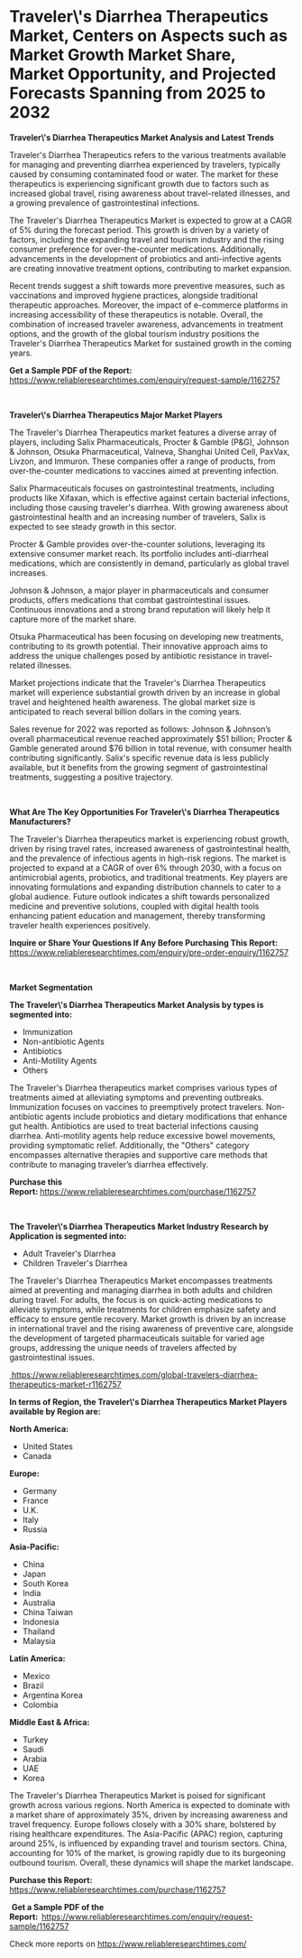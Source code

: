 <p><h1>Traveler\'s Diarrhea Therapeutics Market, Centers on Aspects such as Market Growth Market Share, Market Opportunity, and Projected Forecasts Spanning from 2025 to 2032</h1></p><p><strong>Traveler\'s Diarrhea Therapeutics Market Analysis and Latest Trends</strong></p>
<p><p>Traveler's Diarrhea Therapeutics refers to the various treatments available for managing and preventing diarrhea experienced by travelers, typically caused by consuming contaminated food or water. The market for these therapeutics is experiencing significant growth due to factors such as increased global travel, rising awareness about travel-related illnesses, and a growing prevalence of gastrointestinal infections.</p><p>The Traveler's Diarrhea Therapeutics Market is expected to grow at a CAGR of 5% during the forecast period. This growth is driven by a variety of factors, including the expanding travel and tourism industry and the rising consumer preference for over-the-counter medications. Additionally, advancements in the development of probiotics and anti-infective agents are creating innovative treatment options, contributing to market expansion.</p><p>Recent trends suggest a shift towards more preventive measures, such as vaccinations and improved hygiene practices, alongside traditional therapeutic approaches. Moreover, the impact of e-commerce platforms in increasing accessibility of these therapeutics is notable. Overall, the combination of increased traveler awareness, advancements in treatment options, and the growth of the global tourism industry positions the Traveler's Diarrhea Therapeutics Market for sustained growth in the coming years.</p></p>
<p><strong>Get a Sample PDF of the Report:&nbsp;</strong> <a href="https://www.reliableresearchtimes.com/enquiry/request-sample/1162757?utm_campaign=3584&utm_medium=2&utm_source=Github&utm_content=ia&utm_term=24032025&utm_id=travelers-diarrhea-therapeutics">https://www.reliableresearchtimes.com/enquiry/request-sample/1162757</a></p>
<p>&nbsp;</p>
<p><strong>Traveler\'s Diarrhea Therapeutics Major Market Players</strong></p>
<p><p>The Traveler's Diarrhea Therapeutics market features a diverse array of players, including Salix Pharmaceuticals, Procter & Gamble (P&G), Johnson & Johnson, Otsuka Pharmaceutical, Valneva, Shanghai United Cell, PaxVax, Livzon, and Immuron. These companies offer a range of products, from over-the-counter medications to vaccines aimed at preventing infection.</p><p>Salix Pharmaceuticals focuses on gastrointestinal treatments, including products like Xifaxan, which is effective against certain bacterial infections, including those causing traveler's diarrhea. With growing awareness about gastrointestinal health and an increasing number of travelers, Salix is expected to see steady growth in this sector.</p><p>Procter & Gamble provides over-the-counter solutions, leveraging its extensive consumer market reach. Its portfolio includes anti-diarrheal medications, which are consistently in demand, particularly as global travel increases.</p><p>Johnson & Johnson, a major player in pharmaceuticals and consumer products, offers medications that combat gastrointestinal issues. Continuous innovations and a strong brand reputation will likely help it capture more of the market share.</p><p>Otsuka Pharmaceutical has been focusing on developing new treatments, contributing to its growth potential. Their innovative approach aims to address the unique challenges posed by antibiotic resistance in travel-related illnesses.</p><p>Market projections indicate that the Traveler's Diarrhea Therapeutics market will experience substantial growth driven by an increase in global travel and heightened health awareness. The global market size is anticipated to reach several billion dollars in the coming years.</p><p>Sales revenue for 2022 was reported as follows: Johnson & Johnson’s overall pharmaceutical revenue reached approximately $51 billion; Procter & Gamble generated around $76 billion in total revenue, with consumer health contributing significantly. Salix's specific revenue data is less publicly available, but it benefits from the growing segment of gastrointestinal treatments, suggesting a positive trajectory.</p></p>
<p>&nbsp;</p>
<p><strong>What Are The Key Opportunities For Traveler\'s Diarrhea Therapeutics Manufacturers?</strong></p>
<p><p>The Traveler's Diarrhea therapeutics market is experiencing robust growth, driven by rising travel rates, increased awareness of gastrointestinal health, and the prevalence of infectious agents in high-risk regions. The market is projected to expand at a CAGR of over 6% through 2030, with a focus on antimicrobial agents, probiotics, and traditional treatments. Key players are innovating formulations and expanding distribution channels to cater to a global audience. Future outlook indicates a shift towards personalized medicine and preventive solutions, coupled with digital health tools enhancing patient education and management, thereby transforming traveler health experiences positively.</p></p>
<p><strong>Inquire or Share Your Questions If Any Before Purchasing This Report:</strong> <a href="https://www.reliableresearchtimes.com/enquiry/pre-order-enquiry/1162757?utm_campaign=3584&utm_medium=2&utm_source=Github&utm_content=ia&utm_term=24032025&utm_id=travelers-diarrhea-therapeutics">https://www.reliableresearchtimes.com/enquiry/pre-order-enquiry/1162757</a></p>
<p>&nbsp;</p>
<p><strong>Market Segmentation</strong></p>
<p><strong>The Traveler\'s Diarrhea Therapeutics Market Analysis by types is segmented into:</strong></p>
<p><ul><li>Immunization</li><li>Non-antibiotic Agents</li><li>Antibiotics</li><li>Anti-Motility Agents</li><li>Others</li></ul></p>
<p><p>The Traveler's Diarrhea therapeutics market comprises various types of treatments aimed at alleviating symptoms and preventing outbreaks. Immunization focuses on vaccines to preemptively protect travelers. Non-antibiotic agents include probiotics and dietary modifications that enhance gut health. Antibiotics are used to treat bacterial infections causing diarrhea. Anti-motility agents help reduce excessive bowel movements, providing symptomatic relief. Additionally, the "Others" category encompasses alternative therapies and supportive care methods that contribute to managing traveler’s diarrhea effectively.</p></p>
<p><strong>Purchase this Report:&nbsp;</strong><a href="https://www.reliableresearchtimes.com/purchase/1162757?utm_campaign=3584&utm_medium=2&utm_source=Github&utm_content=ia&utm_term=24032025&utm_id=travelers-diarrhea-therapeutics">https://www.reliableresearchtimes.com/purchase/1162757</a></p>
<p>&nbsp;</p>
<p><strong>The Traveler\'s Diarrhea Therapeutics Market Industry Research by Application is segmented into:</strong></p>
<p><ul><li>Adult Traveler's Diarrhea</li><li>Children Traveler's Diarrhea</li></ul></p>
<p><p>The Traveler's Diarrhea Therapeutics Market encompasses treatments aimed at preventing and managing diarrhea in both adults and children during travel. For adults, the focus is on quick-acting medications to alleviate symptoms, while treatments for children emphasize safety and efficacy to ensure gentle recovery. Market growth is driven by an increase in international travel and the rising awareness of preventive care, alongside the development of targeted pharmaceuticals suitable for varied age groups, addressing the unique needs of travelers affected by gastrointestinal issues.</p></p>
<p><a href="https://www.reliableresearchtimes.com/global-travelers-diarrhea-therapeutics-market-r1162757?utm_campaign=3584&utm_medium=2&utm_source=Github&utm_content=ia&utm_term=24032025&utm_id=travelers-diarrhea-therapeutics">&nbsp;https://www.reliableresearchtimes.com/global-travelers-diarrhea-therapeutics-market-r1162757</a></p>
<p><strong>In terms of Region, the Traveler\'s Diarrhea Therapeutics Market Players available by Region are:</strong></p>
<p>
    <p> <strong> North America: </strong>
        <ul>
            <li>United States</li>
            <li>Canada</li>
        </ul>
        </p> 
    <p> <strong> Europe: </strong>
        <ul>
            <li>Germany</li>
            <li>France</li>
            <li>U.K.</li>
            <li>Italy</li>
            <li>Russia</li>
        </ul>
        </p> 
    <p> <strong> Asia-Pacific: </strong>
        <ul>
            <li>China</li>
            <li>Japan</li>
            <li>South Korea</li>
            <li>India</li>
            <li>Australia</li>
            <li>China Taiwan</li>
            <li>Indonesia</li>
            <li>Thailand</li>
            <li>Malaysia</li>
        </ul>
        </p> 
    <p> <strong> Latin America: </strong>
        <ul>
            <li>Mexico</li>
            <li>Brazil</li>
            <li>Argentina Korea</li>
            <li>Colombia</li>
        </ul>
        </p> 
    <p> <strong> Middle East & Africa: </strong>
        <ul>
            <li>Turkey</li>
            <li>Saudi</li>
            <li>Arabia</li>
            <li>UAE</li>
            <li>Korea</li>
        </ul>
    </p>
    </p>
<p><p>The Traveler's Diarrhea Therapeutics Market is poised for significant growth across various regions. North America is expected to dominate with a market share of approximately 35%, driven by increasing awareness and travel frequency. Europe follows closely with a 30% share, bolstered by rising healthcare expenditures. The Asia-Pacific (APAC) region, capturing around 25%, is influenced by expanding travel and tourism sectors. China, accounting for 10% of the market, is growing rapidly due to its burgeoning outbound tourism. Overall, these dynamics will shape the market landscape.</p></p>
<p><strong>Purchase this Report: </strong><a href="https://www.reliableresearchtimes.com/purchase/1162757?utm_campaign=3584&utm_medium=2&utm_source=Github&utm_content=ia&utm_term=24032025&utm_id=travelers-diarrhea-therapeutics">https://www.reliableresearchtimes.com/purchase/1162757</a></p>
<p>&nbsp;<strong>Get a Sample PDF of the Report:&nbsp;&nbsp;</strong><a href="https://www.reliableresearchtimes.com/enquiry/request-sample/1162757?utm_campaign=3584&utm_medium=2&utm_source=Github&utm_content=ia&utm_term=24032025&utm_id=travelers-diarrhea-therapeutics">https://www.reliableresearchtimes.com/enquiry/request-sample/1162757</a></p>
<p><strong></strong></p>
<p>Check more reports on <a href="https://www.reliableresearchtimes.com/?utm_campaign=3584&utm_medium=2&utm_source=Github&utm_content=ia&utm_term=24032025&utm_id=travelers-diarrhea-therapeutics">https://www.reliableresearchtimes.com/</a></p>